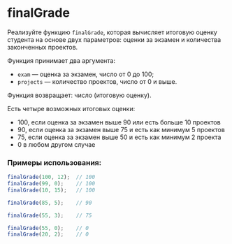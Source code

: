 # finalGrade

Реализуйте функцию `finalGrade`, которая вычисляет итоговую оценку студента на основе двух параметров: оценки за экзамен и количества законченных проектов.

Функция принимает два аргумента:

- `exam` — оценка за экзамен, число от 0 до 100;
- `projects` — количество проектов, число от 0 и выше.

Функция возвращает: число (итоговую оценку).

Есть четыре возможных итоговых оценки:

- 100, если оценка за экзамен выше 90 или есть больше 10 проектов
- 90, если оценка за экзамен выше 75 и есть как минимум 5 проектов
- 75, если оценка за экзамен выше 50 и есть как минимум 2 проекта
- 0 в любом другом случае

### Примеры использования:

```javascript
finalGrade(100, 12);  // 100
finalGrade(99, 0);    // 100
finalGrade(10, 15);   // 100

finalGrade(85, 5);    // 90

finalGrade(55, 3);    // 75

finalGrade(55, 0);    // 0
finalGrade(20, 2);    // 0